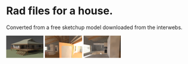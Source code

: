 # Rad files for a house.

Converted from a free sketchup model downloaded from the interwebs.  

<img src="images/1.png " alt="drawing" style="width: 100px;"/>
<img src="images/2.png " alt="drawing" style="width: 100px;"/>
<img src="images/3.png " alt="drawing" style="width: 100px;"/>